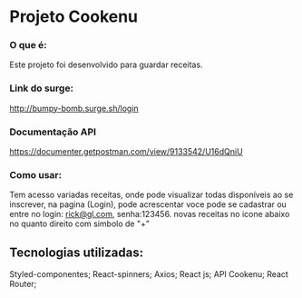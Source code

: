# Projeto Cookenu

### O que é:
Este projeto foi desenvolvido para guardar receitas.
### Link do surge:
http://bumpy-bomb.surge.sh/login

### Documentação API
https://documenter.getpostman.com/view/9133542/U16dQniU

### Como usar:
 Tem acesso variadas receitas, onde pode visualizar todas  disponíveis ao se inscrever, na pagina (Login), pode acrescentar
 voce pode se cadastrar ou entre no login: rick@gl.com, senha:123456.
 novas receitas no icone  abaixo no quanto direito com simbolo de "+"

## Tecnologias utilizadas:
Styled-componentes;
React-spinners;
Axios;
React js;
API Cookenu;
React Router;








